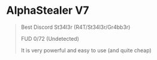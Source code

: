 # AlphaStealer V7

> Best Discord St34l3r (R4T/St34l3r/Gr4bb3r)
>
> FUD 0/72 (Undetected)
>
> It is very powerful and easy to use (and quite cheap)
